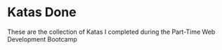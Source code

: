 <h1>Katas Done</h1>
<p>These are the collection of Katas I completed during the Part-Time Web Development Bootcamp</p>